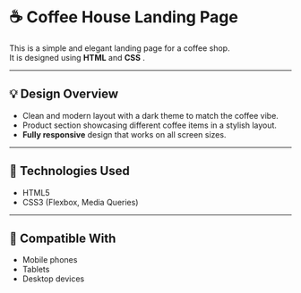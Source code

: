 # ☕ Coffee House Landing Page

This is a simple and elegant landing page for a coffee shop.  
It is designed using **HTML** and **CSS** .

---

## 💡 Design Overview

- Clean and modern layout with a dark theme to match the coffee vibe.
- Product section showcasing different coffee items in a stylish layout.
- **Fully responsive** design that works on all screen sizes.

---

## 🧱 Technologies Used

- HTML5  
- CSS3 (Flexbox, Media Queries)  

---

## 📱 Compatible With

- Mobile phones  
- Tablets  
- Desktop devices
